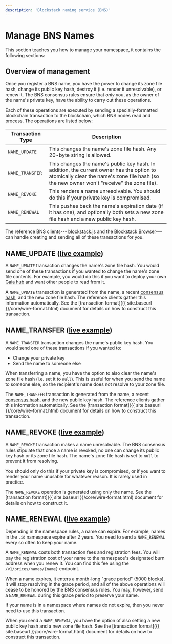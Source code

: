```yaml
---
description: 'Blockstack naming service (BNS)'
---
```


# Manage BNS Names

This section teaches you how to manage your namespace, it contains the
following sections:

## Overview of management

Once you register a BNS name, you have the power to change its zone file hash,
change its public key hash, destroy it (i.e. render it unresolvable),
or renew it. The BNS consensus rules ensure that _only_ you, as the owner of
the name's private key, have the ability to carry out these operations.

Each of these operations are executed by sending a specially-formatted
blockchain transaction to the blockchain, which BNS nodes read and process.
The operations are listed below:

| Transaction Type | Description                                                                                                                                                                            |
| ---------------- | -------------------------------------------------------------------------------------------------------------------------------------------------------------------------------------- |
| `NAME_UPDATE`    | This changes the name's zone file hash. Any 20-byte string is allowed.                                                                                                                 |
| `NAME_TRANSFER`  | This changes the name's public key hash. In addition, the current owner has the option to atomically clear the name's zone file hash (so the new owner won't "receive" the zone file). |
| `NAME_REVOKE`    | This renders a name unresolvable. You should do this if your private key is compromised.                                                                                               |
| `NAME_RENEWAL`   | This pushes back the name's expiration date (if it has one), and optionally both sets a new zone file hash and a new public key hash.                                                  |

The reference BNS clients---
[blockstack.js](https://github.com/blockstack/blockstack.js) and the [Blockstack
Browser](https://github.com/blockstack/blockstack-browser)---can handle creating
and sending all of these transactions for you.

## NAME_UPDATE ([live example](https://www.blocktrail.com/BTC/tx/e2029990fa75e9fc642f149dad196ac6b64b9c4a6db254f23a580b7508fc34d7))

A `NAME_UPDATE` transaction changes the name's zone file hash. You would send
one of these transactions if you wanted to change the name's zone file contents.
For example, you would do this if you want to deploy your own [Gaia
hub](https://github.com/blockstack/gaia) and want other people to read from it.

A `NAME_UPDATE` transaction is generated from the name, a recent [consensus
hash](#bns-forks), and the new zone file hash. The reference clients gather
this information automatically. See the [transaction format]({{ site.baseurl }}/core/wire-format.html)
document for details on how to construct this transaction.

## NAME_TRANSFER ([live example](https://www.blocktrail.com/BTC/tx/7a0a3bb7d39b89c3638abc369c85b5c028d0a55d7804ba1953ff19b0125f3c24))

A `NAME_TRANSFER` transaction changes the name's public key hash. You would
send one of these transactions if you wanted to:

- Change your private key
- Send the name to someone else

When transferring a name, you have the option to also clear the name's zone
file hash (i.e. set it to `null`).
This is useful for when you send the name to someone else, so the
recipient's name does not resolve to your zone file.

The `NAME_TRANSFER` transaction is generated from the name, a recent [consensus
hash](#bns-forks), and the new public key hash. The reference clients gather
this information automatically. See the [transaction format]({{ site.baseurl }}/core/wire-format.html)
document for details on how to construct this transaction.

## NAME_REVOKE ([live example](https://www.blocktrail.com/BTC/tx/eb2e84a45cf411e528185a98cd5fb45ed349843a83d39fd4dff2de47adad8c8f))

A `NAME_REVOKE` transaction makes a name unresolvable. The BNS consensus rules
stipulate that once a name is revoked, no one can change its public key hash or
its zone file hash. The name's zone file hash is set to `null` to prevent it
from resolving.

You should only do this if your private key is compromised, or if you want to
render your name unusable for whatever reason. It is rarely used in practice.

The `NAME_REVOKE` operation is generated using only the name. See the
[transaction format]({{ site.baseurl }}/core/wire-format.html) document for details on how to construct
it.

## NAME_RENEWAL ([live example](https://www.blocktrail.com/BTC/tx/e543211b18e5d29fd3de7c0242cb017115f6a22ad5c6d51cf39e2b87447b7e65))

Depending in the namespace rules, a name can expire. For example, names in the
`.id` namespace expire after 2 years. You need to send a `NAME_RENEWAL` every
so often to keep your name.

A `NAME_RENEWAL` costs both transaction fees and registration fees. You will
pay the registration cost of your name to the namespace's designated burn address when you
renew it. You can find this fee using the `/v1/prices/names/{name}` endpoint.

When a name expires, it enters a month-long "grace period" (5000 blocks). It
will stop resolving in the grace period, and all of the above operations will
cease to be honored by the BNS consensus rules. You may, however, send a
`NAME_RENEWAL` during this grace period to preserve your name.

If your name is in a namespace where names do not expire, then you never need to
use this transaction.

When you send a `NAME_RENEWAL`, you have the option of also setting a new public
key hash and a new zone file hash. See the [transaction format]({{ site.baseurl }}/core/wire-format.html)
document for details on how to construct this transaction.
